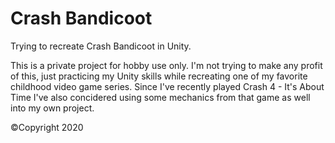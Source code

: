 # Crash Bandicoot
 Trying to recreate Crash Bandicoot in Unity.
 
 This is a private project for hobby use only.
 I'm not trying to make any profit of this, just practicing my Unity skills while recreating one of my favorite childhood video game series.
 Since I've recently played Crash 4 - It's About Time I've also concidered using some mechanics from that game as well into my own project.
 
 ©Copyright 2020
